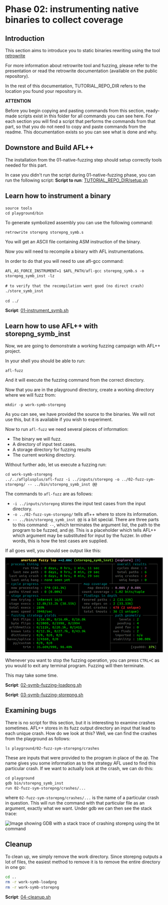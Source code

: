 # Phase 02: instrumenting native binaries to collect coverage

## Introduction

This section aims to introduce you to static binaries rewriting using the tool [retrowrite](https://github.com/HexHive/retrowrite)

For more information about retrowrite tool and fuzzing, please refer to the presentation or read the retrowrite documentation (available on the public repository).

In the rest of this documentation, TUTORIAL_REPO_DIR refers to the location 
you found your repository in. 

__**ATTENTION**__

Before you begin copying and pasting commands from this section, ready-made 
scripts exist in this folder for all commands you can see here. For each section you 
will find a script that performs the commands from that part, so that you 
do not need to copy and paste commands from the readme. This documentation 
exists so you can see what is done and why.

## Downstore and Build AFL++

The installation from the 01-native-fuzzing step should setup correctly tools needed for this part.

In case you didn't run the script during 01-native-fuzzing phase, you can run the following script:
**Script to run**: [TUTORIAL_REPO_DIR/setup.sh](setup.sh) 


## Learn how to instrument a binary

```shell
source tools
cd playground/bin
```

To generate symbolized assembly you can use the following command:
```shell
retrowrite storepng storepng_symb.s
```

You will get an ASCII file containing ASM instruction of the binary.

Now you will need to recompile a binary with AFL instrumentations.

In order to do that you will need to use afl-gcc command:
```shell 
AFL_AS_FORCE_INSTRUMENT=1 $AFL_PATH/afl-gcc storepng_symb.s -o storepng_symb_inst -lz

# to verify that the recompilation went good (no direct crash)
./store_symb_inst

cd ../
```

**Script**: [01-instrument_symb.sh](01-instrument_symb.sh)

## Learn how to use AFL++ with storepng_symb_inst

Now, we are going to demonstrate a working fuzzing campaign with AFL++ project.

In your shell you should be able to run:

```
afl-fuzz
```

And it will execute the fuzzing command from the correct directory.


Now that you are in the playground directory, create a working directory where 
we will fuzz from:

```
mkdir -p work-symb-storepng
```

As you can see, we have provided the source to the binaries. We will not use this, but it is available if you wish to experiment.

Now to run `afl-fuzz` we need several pieces of information:

 - The binary we will fuzz.
 - A directory of input test cases.
 - A storage directory for fuzzing results
 - The current working directory.


Without further ado, let us execute a fuzzing run:

```
cd work-symb-storepng
../../aflplusplus/afl-fuzz -i ../inputs/storepng -o ../02-fuzz-sym-storepng/ -- ../bin/storepng_symb_inst @@
```

The commands to `afl-fuzz` are as follows:

 - `-i ../inputs/storepng` stores the input test cases from the input directory.
 - `-o ../02-fuzz-sym-storepng/` tells afl++ where to store its information.
 - `-- ../bin/storepng_symb_inst @@` is a bit special. There are three parts to this 
   command: `--`, which terminates the argument list, the path to the 
   program to be fuzzed, and `@@`. This is a placeholder which tells AFL++ 
   which argument may be substituted for input by the fuzzer. In other words, 
   this is how the test cases are supplied.

If all goes well, you should see output like this:

![Image showing terminal with AFL running, presenting crash statistics](aflinaction.png)

Whenever you want to stop the fuzzing operation, you can press `CTRL+C` 
as you would to exit any terminal program. Fuzzing will then terminate.

This may take some time.

**Script**: [02-symb-fuzzing-loadpng.sh](02-symb-fuzzing-loadpng.sh)  

**Script**: [03-symb-fuzzing-storepng.sh](03-symb-fuzzing-storepng.sh)

## Examining bugs

There is no script for this section, but it is interesting to examine crashes 
sometimes. AFL++ stores in its fuzz output directory an input that lead to 
each unique crash. How do we look at this? Well, we can find the crashes 
from the playground as follows:

```shell
ls playground/02-fuzz-sym-storepng/crashes
```

These are inputs that were provided to the program in place of the `@@`. 
The name gives you some information as to the strategy AFL used to find this 
particular crash. If we want to actually look at the crash, we can do this:

```shell
cd playground
gdb bin/storepng_symb_inst
run 02-fuzz-sym-storepng/crashes/...
```

where `02-fuzz-sym-storepng/crashes/...` is the name of a particular crash in question. 
This will run the command with that particular file as an argument, exactly 
what we want. Under gdb we can then see the stack trace:

![Image showing GDB with a stack trace of crashing storepng using the 
bt command](gdb.png)


 ## Cleanup

To clean up, we simply remove the work directory. Since storepng outputs a 
lot of files, the easiest method to remove it is to remove the entire directory 
in one go:

```sh
cd ..
rm -r work-symb-loadpng
rm -r work-symb-storepng

```

**Script**: [04-cleanup.sh](04-cleanup.sh)
